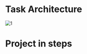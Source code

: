 # Task Architecture
![1](https://github.com/MhmdAbdo74/FS-TF-Task/assets/94086189/8818ec98-a4cc-4d6c-ab1c-ae299427da8e)




# Project in steps
